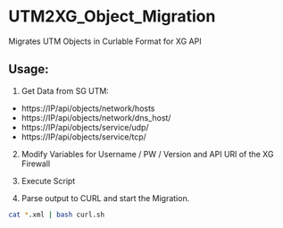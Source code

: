# UTM2XG_Object_Migration
Migrates UTM Objects in Curlable Format for XG API 


## Usage: 

1. Get Data from SG UTM: 
  * https://IP/api/objects/network/hosts
  * https://IP/api/objects/network/dns_host/
  * https://IP/api/objects/service/udp/
  * https://IP/api/objects/service/tcp/  

2. Modify Variables for Username / PW / Version and API URl of the XG Firewall 

3. Execute Script

4. Parse output to CURL and start the Migration.

```bash
cat *.xml | bash curl.sh
```
